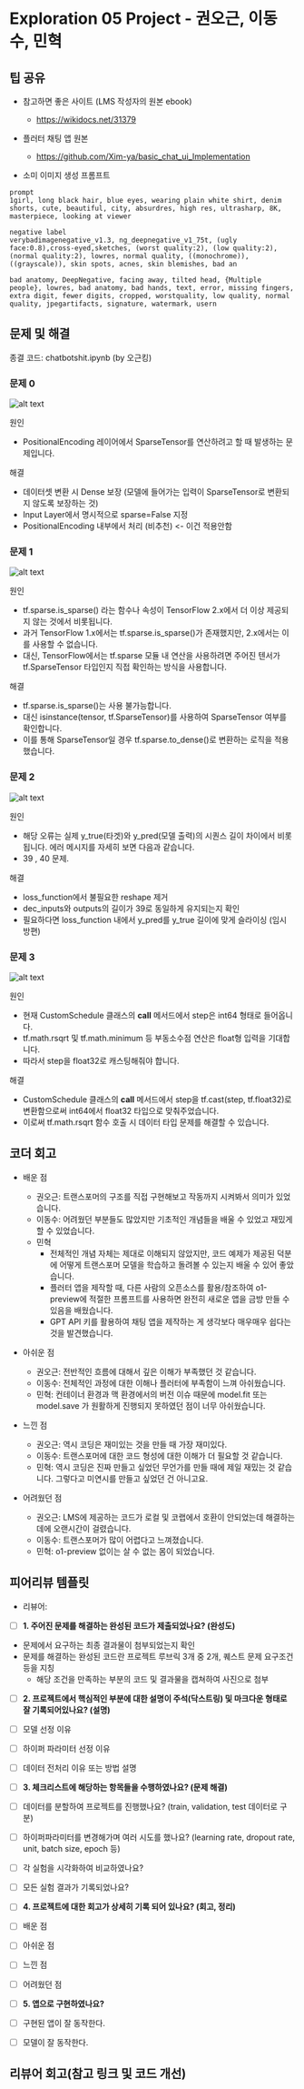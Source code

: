 # Exploration 05 Project - 권오근, 이동수, 민혁

## 팁 공유

- 참고하면 좋은 사이트 (LMS 작성자의 원본 ebook)
  - <https://wikidocs.net/31379>

- 플러터 채팅 앱 원본
  - <https://github.com/Xim-ya/basic_chat_ui_Implementation>

- 소미 이미지 생성 프롬프트

```plaintext
prompt
1girl, long black hair, blue eyes, wearing plain white shirt, denim shorts, cute, beautiful, city, absurdres, high res, ultrasharp, 8K, masterpiece, looking at viewer

negative label
verybadimagenegative_v1.3, ng_deepnegative_v1_75t, (ugly face:0.8),cross-eyed,sketches, (worst quality:2), (low quality:2), (normal quality:2), lowres, normal quality, ((monochrome)), ((grayscale)), skin spots, acnes, skin blemishes, bad an

bad anatomy, DeepNegative, facing away, tilted head, {Multiple people}, lowres, bad anatomy, bad hands, text, error, missing fingers, extra digit, fewer digits, cropped, worstquality, low quality, normal quality, jpegartifacts, signature, watermark, usern
```

## 문제 및 해결

종결 코드: chatbotshit.ipynb (by 오근킹)

### 문제 0

![alt text](screenshots/type_error_positional_encoding_1.png)

원인

- PositionalEncoding 레이어에서 SparseTensor를 연산하려고 할 때 발생하는 문제입니다.

해결

- 데이터셋 변환 시 Dense 보장 (모델에 들어가는 입력이 SparseTensor로 변환되지 않도록 보장하는 것)
- Input Layer에서 명시적으로 sparse=False 지정
- PositionalEncoding 내부에서 처리 (비추천) <- 이건 적용안함

### 문제 1

![alt text](screenshots/type_error_positional_encoding_2.png)

원인

- tf.sparse.is_sparse() 라는 함수나 속성이 TensorFlow 2.x에서 더 이상 제공되지 않는 것에서 비롯됩니다.
- 과거 TensorFlow 1.x에서는 tf.sparse.is_sparse()가 존재했지만, 2.x에서는 이를 사용할 수 없습니다.
- 대신, TensorFlow에서는 tf.sparse 모듈 내 연산을 사용하려면 주어진 텐서가 tf.SparseTensor 타입인지 직접 확인하는 방식을 사용합니다.

해결

- tf.sparse.is_sparse()는 사용 불가능합니다.
- 대신 isinstance(tensor, tf.SparseTensor)를 사용하여 SparseTensor 여부를 확인합니다.
- 이를 통해 SparseTensor일 경우 tf.sparse.to_dense()로 변환하는 로직을 적용했습니다.

### 문제 2

![alt text](screenshots/value_error_dimension_39_40.png)

원인

- 해당 오류는 실제 y_true(타겟)와 y_pred(모델 출력)의 시퀀스 길이 차이에서 비롯됩니다. 에러 메시지를 자세히 보면 다음과 같습니다.
- 39 , 40 문제.

해결

- loss_function에서 불필요한 reshape 제거
- dec_inputs와 outputs의 길이가 39로 동일하게 유지되는지 확인
- 필요하다면 loss_function 내에서 y_pred를 y_true 길이에 맞게 슬라이싱 (임시 방편)

### 문제 3

![alt text](screenshots/type_error_int64.png)

원인

- 현재 CustomSchedule 클래스의 __call__ 메서드에서 step은 int64 형태로 들어옵니다.
- tf.math.rsqrt 및 tf.math.minimum 등 부동소수점 연산은 float형 입력을 기대합니다.
- 따라서 step을 float32로 캐스팅해줘야 합니다.

해결

- CustomSchedule 클래스의 __call__ 메서드에서 step을 tf.cast(step, tf.float32)로 변환함으로써 int64에서 float32 타입으로 맞춰주었습니다.
- 이로써 tf.math.rsqrt 함수 호출 시 데이터 타입 문제를 해결할 수 있습니다.

## 코더 회고

- 배운 점
  - 권오근: 트랜스포머의 구조를 직접 구현해보고 작동까지 시켜봐서 의미가 있었습니다.
  - 이동수: 어려웠던 부분들도 많았지만 기초적인 개념들을 배울 수 있었고 재밌게 할 수 있었습니다.
  - 민혁
    - 전체적인 개념 자체는 제대로 이해되지 않았지만, 코드 예제가 제공된 덕분에 어떻게 트랜스포머 모델을 학습하고 돌려볼 수 있는지 배울 수 있어 좋았습니다.
    - 플러터 앱을 제작할 때, 다른 사람의 오픈소스를 활용/참조하여 o1-preview에 적절한 프롬프트를 사용하면 완전히 새로운 앱을 금방 만들 수 있음을 배웠습니다.
    - GPT API 키를 활용하여 채팅 앱을 제작하는 게 생각보다 매우매우 쉽다는 것을 발견했습니다.

- 아쉬운 점
  - 권오근: 전반적인 흐름에 대해서 깊은 이해가 부족했던 것 같습니다.
  - 이동수: 전체적인 과정에 대한 이해나 플러터에 부족함이 느껴 아쉬웠습니다.
  - 민혁: 컨테이너 환경과 맥 환경에서의 버전 이슈 때문에 model.fit 또는 model.save 가 원활하게 진행되지 못하였던 점이 너무 아쉬웠습니다.

- 느낀 점
  - 권오근: 역시 코딩은 재미있는 것을 만들 때 가장 재미있다.
  - 이동수: 트랜스포머에 대한 코드 형성에 대한 이해가 더 필요할 것 같습니다.
  - 민혁: 역시 코딩은 진짜 만들고 싶었던 무언가를 만들 때에 제일 재밌는 것 같습니다. 그렇다고 미연시를 만들고 싶었던 건 아니고요.

- 어려웠던 점
  - 권오근: LMS에 제공하는 코드가 로컬 및 코랩에서 호환이 안되었는데 해결하는데에 오랜시간이 걸렸습니다.
  - 이동수: 트랜스포머가 많이 어렵다고 느껴졌습니다.
  - 민혁: o1-preview 없이는 살 수 없는 몸이 되었습니다.

## 피어리뷰 템플릿

- 리뷰어:

- [ ]  __1. 주어진 문제를 해결하는 완성된 코드가 제출되었나요? (완성도)__
  - 문제에서 요구하는 최종 결과물이 첨부되었는지 확인
  - 문제를 해결하는 완성된 코드란 프로젝트 루브릭 3개 중 2개,
    퀘스트 문제 요구조건 등을 지칭
    - 해당 조건을 만족하는 부분의 코드 및 결과물을 캡쳐하여 사진으로 첨부

- [ ]  __2. 프로젝트에서 핵심적인 부분에 대한 설명이 주석(닥스트링) 및 마크다운 형태로 잘 기록되어있나요? (설명)__
  - [ ]  모델 선정 이유
  - [ ]  하이퍼 파라미터 선정 이유
  - [ ]  데이터 전처리 이유 또는 방법 설명

- [ ]  __3. 체크리스트에 해당하는 항목들을 수행하였나요? (문제 해결)__
  - [ ]  데이터를 분할하여 프로젝트를 진행했나요? (train, validation, test 데이터로 구분)
  - [ ]  하이퍼파라미터를 변경해가며 여러 시도를 했나요? (learning rate, dropout rate, unit, batch size, epoch 등)
  - [ ]  각 실험을 시각화하여 비교하였나요?
  - [ ]  모든 실험 결과가 기록되었나요?

- [ ]  __4. 프로젝트에 대한 회고가 상세히 기록 되어 있나요? (회고, 정리)__
  - [ ]  배운 점
  - [ ]  아쉬운 점
  - [ ]  느낀 점
  - [ ]  어려웠던 점

- [ ]  __5.  앱으로 구현하였나요?__
  - [ ]  구현된 앱이 잘 동작한다.
  - [ ]  모델이 잘 동작한다.

## 리뷰어 회고(참고 링크 및 코드 개선)

```Plaintext

```
